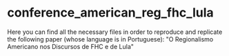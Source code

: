# conference_american_reg_fhc_lula
Here you can find all the necessary files in order to reproduce and replicate the following paper (whose language is in Portuguese): "O Regionalismo Americano nos Discursos de FHC e de Lula"
